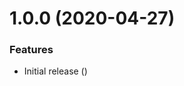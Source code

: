 # 1.0.0 (2020-04-27)


### Features

* Initial release ([](https://github.com/Alorel/rollup-plugin-threaded-terser/commit/5d4ed4b15312a7cf77d545d23225f52f3b2762f0))
